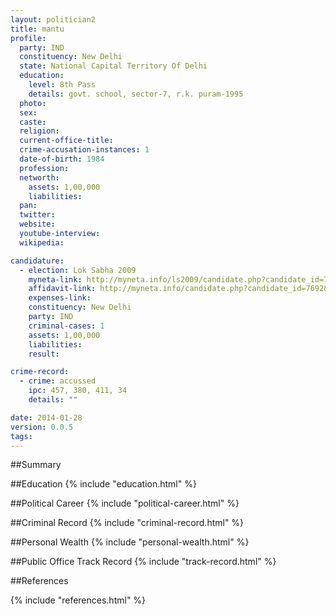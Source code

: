 ```yaml
---
layout: politician2
title: mantu
profile: 
  party: IND
  constituency: New Delhi
  state: National Capital Territory Of Delhi
  education: 
    level: 8th Pass
    details: govt. school, sector-7, r.k. puram-1995
  photo: 
  sex: 
  caste: 
  religion: 
  current-office-title: 
  crime-accusation-instances: 1
  date-of-birth: 1984
  profession: 
  networth: 
    assets: 1,00,000
    liabilities: 
  pan: 
  twitter: 
  website: 
  youtube-interview: 
  wikipedia: 

candidature: 
  - election: Lok Sabha 2009
    myneta-link: http://myneta.info/ls2009/candidate.php?candidate_id=7692
    affidavit-link: http://myneta.info/candidate.php?candidate_id=7692&scan=original
    expenses-link: 
    constituency: New Delhi 
    party: IND
    criminal-cases: 1
    assets: 1,00,000
    liabilities: 
    result:  

crime-record: 
  - crime: accussed
    ipc: 457, 380, 411, 34
    details: "" 

date: 2014-01-28
version: 0.0.5
tags: 
---
```

##Summary


##Education
{% include "education.html" %}


##Political Career
{% include "political-career.html" %}


##Criminal Record
{% include "criminal-record.html" %}


##Personal Wealth
{% include "personal-wealth.html" %}


##Public Office Track Record
{% include "track-record.html" %}


##References


{% include "references.html" %}